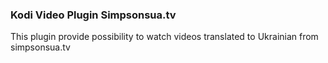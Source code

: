 ### Kodi Video Plugin Simpsonsua.tv 

This plugin provide possibility to watch videos translated to Ukrainian from simpsonsua.tv
